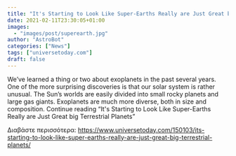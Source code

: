 ```yaml
---
title: "It's Starting to Look Like Super-Earths Really are Just Great big Terrestrial Planets"
date: 2021-02-11T23:30:05+01:00
images:
  - "images/post/superearth.jpg"
author: "AstroBot"
categories: ["News"]
tags: ["universetoday.com"]
draft: false
---
```


We’ve learned a thing or two about exoplanets in the past several years. One of the more surprising discoveries is that our solar system is rather unusual. The Sun’s worlds are easily divided into small rocky planets and large gas giants. Exoplanets are much more diverse, both in size and composition. Continue reading “It's Starting to Look Like Super-Earths Really are Just Great big Terrestrial Planets” 

Διαβάστε περισσότερα: https://www.universetoday.com/150103/its-starting-to-look-like-super-earths-really-are-just-great-big-terrestrial-planets/
